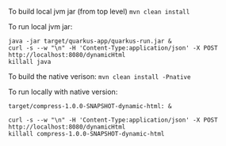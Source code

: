 To build local jvm jar (from top level)
`mvn clean install`

To run local jvm jar:
```
java -jar target/quarkus-app/quarkus-run.jar &
curl -s --w "\n" -H 'Content-Type:application/json' -X POST http://localhost:8080/dynamicHtml
killall java
```

To build the native verison:
`mvn clean install -Pnative`

To run locally with native version:
```
target/compress-1.0.0-SNAPSHOT-dynamic-html: &

curl -s --w "\n" -H 'Content-Type:application/json' -X POST http://localhost:8080/dynamicHtml
killall compress-1.0.0-SNAPSHOT-dynamic-html
```

